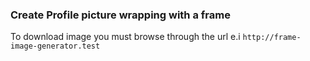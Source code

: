 ### Create Profile picture wrapping with a frame

To download image you must browse through the url e.i `http://frame-image-generator.test`